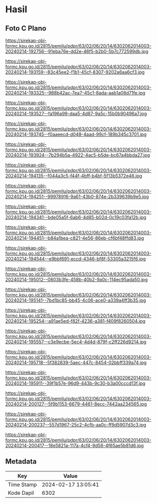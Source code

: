 # Hasil

## Foto C Plano

https://sirekap-obj-formc.kpu.go.id/2815/pemilu/pdpr/63/02/06/20/14/6302062014003-20240214-192756--91eba76e-dd2e-46f5-b2b0-5b7c772599db.jpg

https://sirekap-obj-formc.kpu.go.id/2815/pemilu/pdpr/63/02/06/20/14/6302062014003-20240214-193159--83c45ee2-f1b1-45cf-8307-9202a6aa6cf3.jpg

https://sirekap-obj-formc.kpu.go.id/2815/pemilu/pdpr/63/02/06/20/14/6302062014003-20240214-193325--988b42ac-7ea7-45c1-8ada-aab1a08d71fe.jpg

https://sirekap-obj-formc.kpu.go.id/2815/pemilu/pdpr/63/02/06/20/14/6302062014003-20240214-193527--fa196a99-daa5-4d87-9a5c-15b0b90496a7.jpg

https://sirekap-obj-formc.kpu.go.id/2815/pemilu/pdpr/63/02/06/20/14/6302062014003-20240214-193745--f0aaeecd-d048-4aad-99cf-189b345c3701.jpg

https://sirekap-obj-formc.kpu.go.id/2815/pemilu/pdpr/63/02/06/20/14/6302062014003-20240214-193924--7b294b5a-4922-4ac5-b5de-bc67a4bbda27.jpg

https://sirekap-obj-formc.kpu.go.id/2815/pemilu/pdpr/63/02/06/20/14/6302062014003-20240214-194135--f044a3c5-f44f-4bff-b4bf-5f13b5372e46.jpg

https://sirekap-obj-formc.kpu.go.id/2815/pemilu/pdpr/63/02/06/20/14/6302062014003-20240214-194251--99978916-9a61-43b0-874e-2b339639b9e5.jpg

https://sirekap-obj-formc.kpu.go.id/2815/pemilu/pdpr/63/02/06/20/14/6302062014003-20240214-194341--bde05a5f-6ab6-4d85-b02d-0c19c03fa12b.jpg

https://sirekap-obj-formc.kpu.go.id/2815/pemilu/pdpr/63/02/06/20/14/6302062014003-20240214-194451--b84a1bea-c821-4e56-86eb-cf6bf48ffd83.jpg

https://sirekap-obj-formc.kpu.go.id/2815/pemilu/pdpr/63/02/06/20/14/6302062014003-20240214-194544--e9bbf691-eccd-4346-bf8f-53305a3215f6.jpg

https://sirekap-obj-formc.kpu.go.id/2815/pemilu/pdpr/63/02/06/20/14/6302062014003-20240214-195012--0803b3fe-458b-40b2-9a0c-114ec95ada50.jpg

https://sirekap-obj-formc.kpu.go.id/2815/pemilu/pdpr/63/02/06/20/14/6302062014003-20240214-195141--7bd1bc85-bb45-4c06-ace0-a339a4ff3b35.jpg

https://sirekap-obj-formc.kpu.go.id/2815/pemilu/pdpr/63/02/06/20/14/6302062014003-20240214-195254--a91ae5ed-f82f-4236-a381-f409f8260504.jpg

https://sirekap-obj-formc.kpu.go.id/2815/pemilu/pdpr/63/02/06/20/14/6302062014003-20240214-195557--c3e9ecbe-5ec4-4d4d-879f-c2ff226d9214.jpg

https://sirekap-obj-formc.kpu.go.id/2815/pemilu/pdpr/63/02/06/20/14/6302062014003-20240214-195718--5f382839-5aec-447c-8454-02bbff339a74.jpg

https://sirekap-obj-formc.kpu.go.id/2815/pemilu/pdpr/63/02/06/20/14/6302062014003-20240214-195911--39f1b57e-96d9-443b-9c30-b3a00cccd13f.jpg

https://sirekap-obj-formc.kpu.go.id/2815/pemilu/pdpr/63/02/06/20/14/6302062014003-20240214-200127--5f9b1153-6679-4461-8ecc-7442aa234565.jpg

https://sirekap-obj-formc.kpu.go.id/2815/pemilu/pdpr/63/02/06/20/14/6302062014003-20240214-200237--557d1967-25c2-4cfb-aa0c-ff9d5907d3c3.jpg

https://sirekap-obj-formc.kpu.go.id/2815/pemilu/pdpr/63/02/06/20/14/6302062014003-20240214-200417--18e5821a-117a-4cf4-9d56-4f65ae5b81d6.jpg


## Metadata

| Key        | Value               |
| ---------- | ------------------- |
| Time Stamp | 2024-02-17 13:05:41 |
| Kode Dapil | 6302                |



